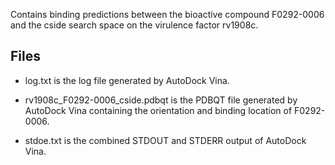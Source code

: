 Contains binding predictions between the bioactive compound F0292-0006 and the cside search space on the virulence factor rv1908c.

## Files

- log.txt is the log file generated by AutoDock Vina.

- rv1908c_F0292-0006_cside.pdbqt is the PDBQT file generated by AutoDock Vina containing the orientation and binding location of F0292-0006.

- stdoe.txt is the combined STDOUT and STDERR output of AutoDock Vina.

